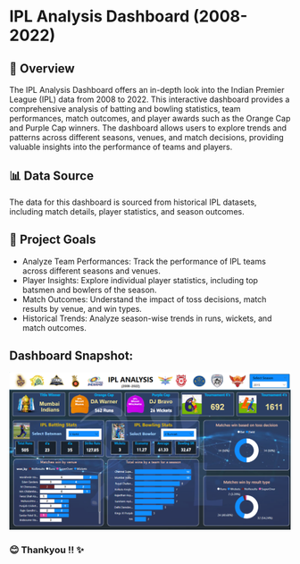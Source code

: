 # IPL Analysis Dashboard (2008-2022)

## 📝 Overview
The IPL Analysis Dashboard offers an in-depth look into the Indian Premier League (IPL) data from 2008 to 2022. This interactive dashboard provides a comprehensive analysis of batting and bowling statistics, team performances, match outcomes, and player awards such as the Orange Cap and Purple Cap winners. The dashboard allows users to explore trends and patterns across different seasons, venues, and match decisions, providing valuable insights into the performance of teams and players.

## 📊 Data Source
The data for this dashboard is sourced from historical IPL datasets, including match details, player statistics, and season outcomes.

## 🎯 Project Goals
- Analyze Team Performances: Track the performance of IPL teams across different seasons and venues.
- Player Insights: Explore individual player statistics, including top batsmen and bowlers of the season.
- Match Outcomes: Understand the impact of toss decisions, match results by venue, and win types.
- Historical Trends: Analyze season-wise trends in runs, wickets, and match outcomes.

## Dashboard Snapshot:
![Dashboard](IPL_Dashboard.png)

### 😊 Thankyou !! ✨
